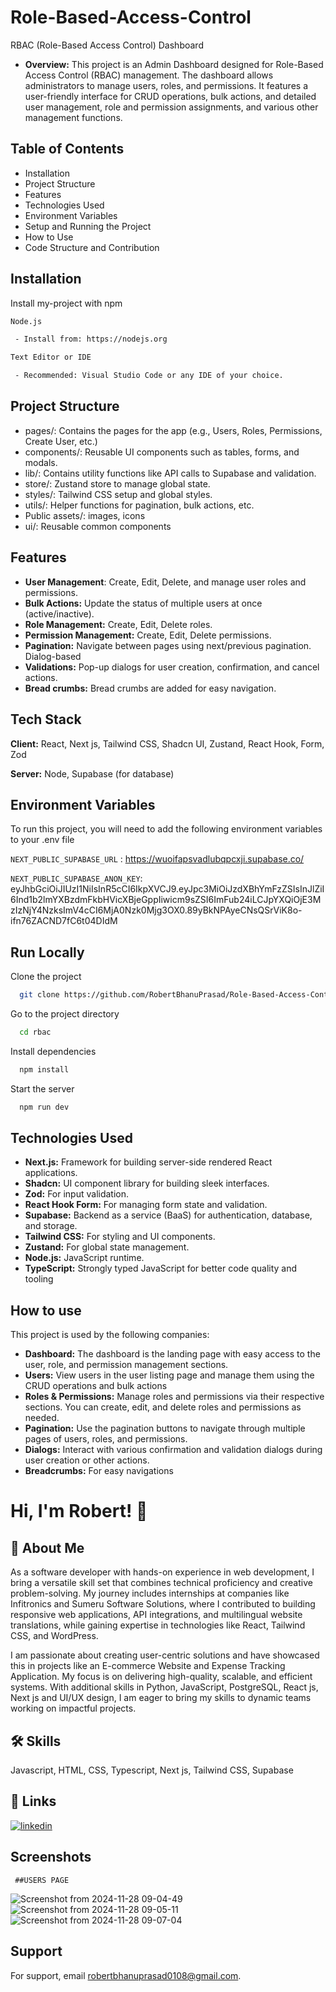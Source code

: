 # Role-Based-Access-Control

RBAC (Role-Based Access Control) Dashboard

- **Overview:**
     This project is an Admin Dashboard designed for Role-Based Access Control (RBAC) management. The dashboard allows administrators to manage users, roles, and permissions. It features a user-friendly interface for CRUD operations, bulk actions, and detailed user management, role and permission assignments, and various other management functions.

## Table of Contents
    
 - Installation
 - Project Structure
 - Features
 - Technologies Used
 - Environment Variables
 - Setup and Running the Project
 - How to Use
 - Code Structure and Contribution

## Installation

Install my-project with npm

```bash
Node.js

 - Install from: https://nodejs.org

Text Editor or IDE

 - Recommended: Visual Studio Code or any IDE of your choice.
```
## Project Structure

 - pages/: Contains the pages for the app (e.g., Users, Roles, Permissions, Create User, etc.)
 - components/: Reusable UI components such as tables, forms, and modals.
 - lib/: Contains utility functions like API calls to Supabase and validation.
 - store/: Zustand store to manage global state.
 - styles/: Tailwind CSS setup and global styles.
 - utils/: Helper functions for pagination, bulk actions, etc.
 - Public assets/: images, icons
 - ui/: Reusable common components



## Features

- **User Management**: Create, Edit, Delete, and manage user roles and permissions.
- **Bulk Actions:** Update the status of multiple users at once (active/inactive).
- **Role Management:** Create, Edit, Delete roles.
- **Permission Management:** Create, Edit, Delete permissions.
- **Pagination:** Navigate between pages using next/previous pagination.
  Dialog-based 
-  **Validations:** Pop-up dialogs for user creation, confirmation,    and cancel actions.
- **Bread crumbs:** Bread crumbs are added for easy navigation.



## Tech Stack

**Client:**  React, Next js, Tailwind CSS, Shadcn UI, Zustand, React Hook, Form, Zod

**Server:**  Node, Supabase (for database)

## Environment Variables

To run this project, you will need to add the following environment variables to your .env file

`NEXT_PUBLIC_SUPABASE_URL` : https://wuoifapsvadlubqpcxji.supabase.co/

`NEXT_PUBLIC_SUPABASE_ANON_KEY`: eyJhbGciOiJIUzI1NiIsInR5cCI6IkpXVCJ9.eyJpc3MiOiJzdXBhYmFzZSIsInJlZiI6Ind1b2lmYXBzdmFkbHVicXBjeGppIiwicm9sZSI6ImFub24iLCJpYXQiOjE3MzIzNjY4NzksImV4cCI6MjA0Nzk0Mjg3OX0.89yBkNPAyeCNsQSrViK8o-ifn76ZACND7fC6t04DIdM

## Run Locally

Clone the project

```bash
  git clone https://github.com/RobertBhanuPrasad/Role-Based-Access-Control.git
```

Go to the project directory

```bash
  cd rbac
```

Install dependencies

```bash
  npm install
```

Start the server

```bash
  npm run dev
```

## Technologies Used

- **Next.js:** Framework for building server-side rendered React applications.
- **Shadcn:** UI component library for building sleek interfaces.
- **Zod:** For input validation.
- **React Hook Form:** For managing form state and validation.
- **Supabase:** Backend as a service (BaaS) for authentication, database, and storage.
- **Tailwind CSS:** For styling and UI components.
- **Zustand:** For global state management.
- **Node.js:** JavaScript runtime.
- **TypeScript:** Strongly typed JavaScript for better code quality and tooling
## How to use

This project is used by the following companies:

- **Dashboard:** The dashboard is the landing page with easy access to the user, role, and permission management sections.
- **Users:** View users in the user listing page and manage them using the CRUD operations and bulk actions
- **Roles & Permissions:** Manage roles and permissions via their respective sections. You can create, edit, and delete roles and permissions as needed.
- **Pagination:** Use the pagination buttons to navigate through multiple pages of users, roles, and permissions.
- **Dialogs:** Interact with various confirmation and validation dialogs during user creation or other actions.
- **Breadcrumbs:** For easy navigations


# Hi, I'm Robert! 👋


## 🚀 About Me
As a software developer with hands-on experience in web development, I bring a versatile skill set that combines technical proficiency and creative problem-solving. My journey includes internships at companies like Infitronics and Sumeru Software Solutions, where I contributed to building responsive web applications, API integrations, and multilingual website translations, while gaining expertise in technologies like React, Tailwind CSS, and WordPress.

I am passionate about creating user-centric solutions and have showcased this in projects like an E-commerce Website and Expense Tracking Application. My focus is on delivering high-quality, scalable, and efficient systems. With additional skills in Python, JavaScript, PostgreSQL, React js, Next js and UI/UX design, I am eager to bring my skills to dynamic teams working on impactful projects.


## 🛠 Skills
Javascript, HTML, CSS, Typescript, Next js, Tailwind CSS, Supabase


## 🔗 Links
[![linkedin](https://img.shields.io/badge/linkedin-0A66C2?style=for-the-badge&logo=linkedin&logoColor=white)](https://www.linkedin.com/in/robert-bhanu-prasad-034454213/)



## Screenshots
     ##USERS PAGE
![Screenshot from 2024-11-28 09-04-49](https://github.com/user-attachments/assets/ab53ff1e-bc5a-4d60-9bb7-e503ec899efc)
![Screenshot from 2024-11-28 09-05-11](https://github.com/user-attachments/assets/9d53b111-17fb-464b-a52a-13314c9880f5)
![Screenshot from 2024-11-28 09-07-04](https://github.com/user-attachments/assets/587643b3-8e0e-4201-b1d3-3327fab840c6)




## Support

For support, email robertbhanuprasad0108@gmail.com.

